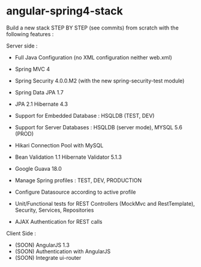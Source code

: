 angular-spring4-stack
=====================

Build a new stack STEP BY STEP (see commits) from scratch with the following features :

Server side :

* Full Java Configuration (no XML configuration neither web.xml)
* Spring MVC 4
* Spring Security 4.0.0.M2 (with the new spring-security-test module)

* Spring Data JPA 1.7
* JPA 2.1 Hibernate 4.3
* Support for Embedded Database : HSQLDB (TEST, DEV)
* Support for Server Databases : HSQLDB (server mode), MYSQL 5.6 (PROD)
* Hikari Connection Pool with MySQL

* Bean Validation 1.1 Hibernate Validator 5.1.3

* Google Guava 18.0

* Manage Spring profiles : TEST, DEV, PRODUCTION
* Configure Datasource according to active profile

* Unit/Functional tests for REST Controllers (MockMvc and RestTemplate), Security, Services, Repositories

* AJAX Authentication for REST calls

Client Side :

* (SOON) AngularJS 1.3
* (SOON) Authentication with AngularJS
* (SOON) Integrate ui-router

